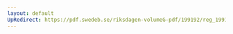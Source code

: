 ```yaml
---
layout: default
UpRedirect: https://pdf.swedeb.se/riksdagen-volumeG-pdf/199192/reg_199192/reg_199192_0333.pdf
---
```

